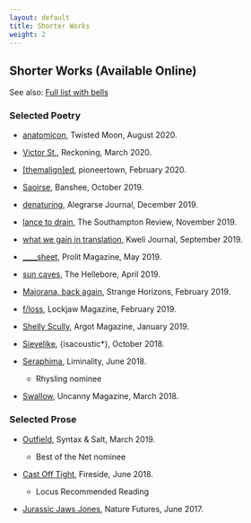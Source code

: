 ```yaml
---
layout: default
title: Shorter Works
weight: 2
---
```


Shorter Works (Available Online)
-------

See also: [Full list with bells](stories)

### Selected Poetry

- [anatomicon](http://twistedmoonmag.com/5/zhang-1.html), Twisted Moon, August 2020.

- [Victor St.](https://reckoning.press/victor-st/), Reckoning, March 2020.

- [[themalign]ed](http://www.pioneertownlit.com/hal-y-zhang), pioneertown, February 2020.

- [Saoirse](https://www.bansheelit.com/read/saoirse-by-hal-y-zhang), Banshee, October 2019.

- [denaturing](https://www.alegrarsejournal.com/denaturing.html), Alegrarse Journal, December 2019.

- [lance to drain](https://www.thesouthamptonreview.com/tsronline/2020/8/5/lance-to-drain), The Southampton Review, November 2019.

- [what we gain in translation](http://www.kwelijournal.org/poetry-1/2019/9/6/what-we-gain-in-translation-by-hal-y-zhang), Kweli Journal, September 2019.

- [____sheet](https://www.prolitmag.com/issue-one/zhang), Prolit Magazine, May 2019.

- [sun caves](https://thehellebore.com/sun-caves-sea-child-sea-mother/), The Hellebore, April 2019.

- [Majorana, back again](http://strangehorizons.com/poetry/majorana-back-again/), Strange Horizons, February 2019.

- [f/loss](https://www.lockjawmagazine.com/vol6/zhang/floss/), Lockjaw Magazine, February 2019.

- [Shelly Scully](https://www.argotmagazine.com/poetry-and-fiction/hal-zhang-three-poems), Argot Magazine, January 2019.

- [Sievelike](https://isacoustic.com/2018/10/23/person-hal-y-zhang-one-poem/), {isacoustic*}, October 2018.

- [Seraphima](http://www.liminalitypoetry.com/issues/year-four/issue-16-summer-2018/seraphima/), Liminality, June 2018.
    - Rhysling nominee

- [Swallow](https://uncannymagazine.com/article/swallow/), Uncanny Magazine, March 2018.

### Selected Prose

<!--- [synthia.py](https://firesidefiction.com/), Fireside, Summer 2020.-->

- [Outfield](https://syntaxandsalt.com/2019/03/20/outfield-by-hal-y-zhang/), Syntax & Salt, March 2019.
    - Best of the Net nominee

- [Cast Off Tight](https://firesidefiction.com/cast-off-tight), Fireside, June 2018.
    - Locus Recommended Reading

- [Jurassic Jaws Jones](https://www.nature.com/articles/546696a), Nature Futures, June 2017.
